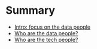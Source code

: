 # Summary

* [Intro: focus on the data people](README.md)
* [Who are the data people?](chapter1.md)
* [Who are the tech people?](chapter2.md)

